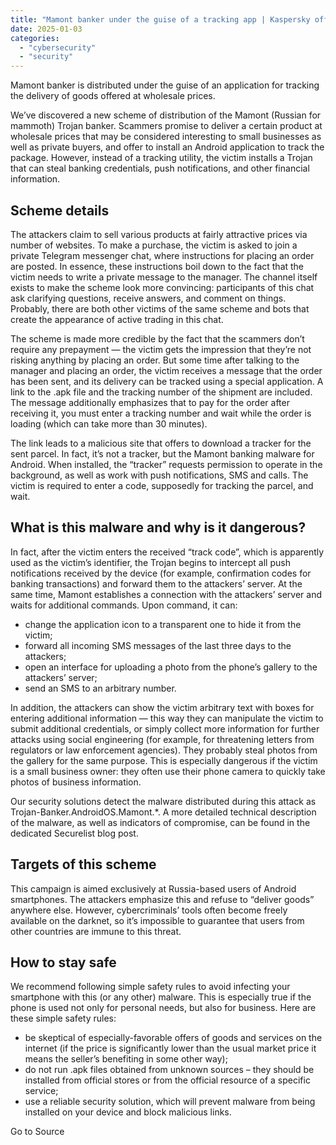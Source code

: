 ```yaml
---
title: "Mamont banker under the guise of a tracking app | Kaspersky official blog"
date: 2025-01-03
categories: 
  - "cybersecurity"
  - "security"
---
```


Mamont banker is distributed under the guise of an application for tracking the delivery of goods offered at wholesale prices.

We’ve discovered a new scheme of distribution of the Mamont (Russian for mammoth) Trojan banker. Scammers promise to deliver a certain product at wholesale prices that may be considered interesting to small businesses as well as private buyers, and offer to install an Android application to track the package. However, instead of a tracking utility, the victim installs a Trojan that can steal banking credentials, push notifications, and other financial information.

## Scheme details

The attackers claim to sell various products at fairly attractive prices via number of websites. To make a purchase, the victim is asked to join a private Telegram messenger chat, where instructions for placing an order are posted. In essence, these instructions boil down to the fact that the victim needs to write a private message to the manager. The channel itself exists to make the scheme look more convincing: participants of this chat ask clarifying questions, receive answers, and comment on things. Probably, there are both other victims of the same scheme and bots that create the appearance of active trading in this chat.

The scheme is made more credible by the fact that the scammers don’t require any prepayment — the victim gets the impression that they’re not risking anything by placing an order. But some time after talking to the manager and placing an order, the victim receives a message that the order has been sent, and its delivery can be tracked using a special application. A link to the .apk file and the tracking number of the shipment are included. The message additionally emphasizes that to pay for the order after receiving it, you must enter a tracking number and wait while the order is loading (which can take more than 30 minutes).

The link leads to a malicious site that offers to download a tracker for the sent parcel. In fact, it’s not a tracker, but the Mamont banking malware for Android. When installed, the “tracker” requests permission to operate in the background, as well as work with push notifications, SMS and calls. The victim is required to enter a code, supposedly for tracking the parcel, and wait.

## What is this malware and why is it dangerous?

In fact, after the victim enters the received “track code”, which is apparently used as the victim’s identifier, the Trojan begins to intercept all push notifications received by the device (for example, confirmation codes for banking transactions) and forward them to the attackers’ server. At the same time, Mamont establishes a connection with the attackers’ server and waits for additional commands. Upon command, it can:

- change the application icon to a transparent one to hide it from the victim;
- forward all incoming SMS messages of the last three days to the attackers;
- open an interface for uploading a photo from the phone’s gallery to the attackers’ server;
- send an SMS to an arbitrary number.

In addition, the attackers can show the victim arbitrary text with boxes for entering additional information — this way they can manipulate the victim to submit additional credentials, or simply collect more information for further attacks using social engineering (for example, for threatening letters from regulators or law enforcement agencies). They probably steal photos from the gallery for the same purpose. This is especially dangerous if the victim is a small business owner: they often use their phone camera to quickly take photos of business information.

Our security solutions detect the malware distributed during this attack as Trojan-Banker.AndroidOS.Mamont.\*. A more detailed technical description of the malware, as well as indicators of compromise, can be found in the dedicated Securelist blog post.

## Targets of this scheme

This campaign is aimed exclusively at Russia-based users of Android smartphones. The attackers emphasize this and refuse to “deliver goods” anywhere else. However, cybercriminals’ tools often become freely available on the darknet, so it’s impossible to guarantee that users from other countries are immune to this threat.

## How to stay safe

We recommend following simple safety rules to avoid infecting your smartphone with this (or any other) malware. This is especially true if the phone is used not only for personal needs, but also for business. Here are these simple safety rules:

- be skeptical of especially-favorable offers of goods and services on the internet (if the price is significantly lower than the usual market price it means the seller’s benefiting in some other way);
- do not run .apk files obtained from unknown sources – they should be installed from official stores or from the official resource of a specific service;
- use a reliable security solution, which will prevent malware from being installed on your device and block malicious links.

Go to Source
